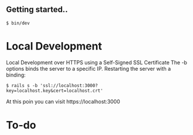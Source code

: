 ## Getting started..
    $ bin/dev

# Local Development
Local Development over HTTPS using a Self-Signed SSL Certificate
The -b options binds the server to a specific IP. Restarting the server with a binding:

    $ rails s -b 'ssl://localhost:3000?key=localhost.key&cert=localhost.crt'

At this poin you can visit https://localhost:3000
# To-do
